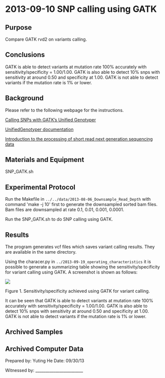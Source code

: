 2013-09-10 SNP calling using GATK
==============================

Purpose
------------
Compare GATK rvd2 on variants calling.

Conclusions
-----------------
GATK is able to detect variants at mutation rate 100% accurately with sensitivity/specificity = 1.00/1.00. GATK is also able to detect 10% snps with sensitivity at around 0.50 and specificity at 1.00. GATK is not able to detect variants if the mutation rate is 1% or lower.

Background
----------------
Please refer to the following webpage for the instructions.

[Calling SNPs with GATK’s Unified Genotyper](http://ged.msu.edu/angus/tutorials-2013/snp_tutorial.html#calling-snps-with-gatk-s-unified-genotyper)

[UnifiedGenotyper documentation](http://www.broadinstitute.org/gatk/gatkdocs/org_broadinstitute_sting_gatk_walkers_genotyper_UnifiedGenotyper.html)

[Introduction to the processing of short read next generation sequencing data](http://darrenjw.wordpress.com/2010/11/28/introduction-to-the-processing-of-short-read-next-generation-sequencing-data/)

Materials and Equipment
------------------------------
SNP_GATK.sh

Experimental Protocol
---------------------------
Run the Makefile in `../../data/2013-08-06_Downsample_Read_Depth` with command 'make -j 10' first to generate the downsampled sorted bam files. Bam files are downsampled at rate 0.1, 0.01, 0.001, 0.0001.

Run the SNP_GATK.sh to do SNP calling using GATK.


Results
-----------
The program generates vcf files which saves variant calling results. They are available in the same directory.

Using the characer.py in `../2013-09-19_operating_characteristics` it is possible to generate a summarizing table showing the sensitivity/specificity for variant calling using GATK. A screenshot is shown as follows:

![](http://i.imgur.com/dhac6U2.png)

Figure 1. Sensitivity/specificity achieved using GATK for variant calling.

It can be seen that GATK is able to detect variants at mutation rate 100% accurately with sensitivity/specificity = 1.00/1.00. GATK is also able to detect 10% snps with sensitivity at around 0.50 and specificity at 1.00. GATK is not able to detect variants if the mutation rate is 1% or lower.


Archived Samples
-------------------------

Archived Computer Data
------------------------------


Prepared by: Yuting He     Date: 09/30/13


Witnessed by: ________________________
